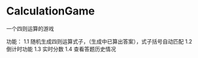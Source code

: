 # CalculationGame
一个四则运算的游戏

功能：
1.1 随机生成四则运算式子，（生成中已算出答案），式子括号自动匹配
1.2 倒计时功能
1.3 实时分数
1.4 查看答题历史情况

